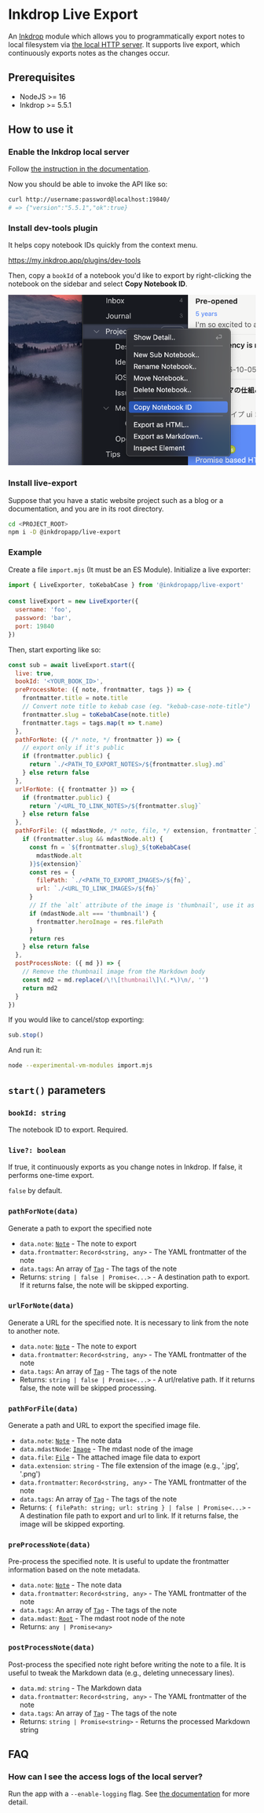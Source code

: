 Inkdrop Live Export
===================

An [Inkdrop](https://www.inkdrop.app/) module which allows you to programmatically export notes to local filesystem via [the local HTTP server](https://docs.inkdrop.app/manual/accessing-the-local-database#accessing-via-http-advanced).
It supports live export, which continuously exports notes as the changes occur.

## Prerequisites

* NodeJS >= 16
* Inkdrop >= 5.5.1

## How to use it

### Enable the Inkdrop local server

Follow [the instruction in the documentation](https://docs.inkdrop.app/manual/accessing-the-local-database#accessing-via-http-advanced).

Now you should be able to invoke the API like so:

```sh
curl http://username:password@localhost:19840/
# => {"version":"5.5.1","ok":true}
```

### Install dev-tools plugin

It helps copy notebook IDs quickly from the context menu.

https://my.inkdrop.app/plugins/dev-tools

Then, copy a `bookId` of a notebook you'd like to export by right-clicking the notebook on the sidebar and select **Copy Notebook ID**.

![Copy notebook ID](https://github.com/inkdropapp/inkdrop-dev-tools/raw/v0.1.0/docs/copy-notebook-id.png)

### Install live-export

Suppose that you have a static website project such as a blog or a documentation, and you are in its root directory.

```sh
cd <PROJECT_ROOT>
npm i -D @inkdropapp/live-export
```

### Example

Create a file `import.mjs` (It must be an ES Module).
Initialize a live exporter:

```js
import { LiveExporter, toKebabCase } from '@inkdropapp/live-export'

const liveExport = new LiveExporter({
  username: 'foo',
  password: 'bar',
  port: 19840
})
```

Then, start exporting like so:

```js
const sub = await liveExport.start({
  live: true,
  bookId: '<YOUR_BOOK_ID>',
  preProcessNote: ({ note, frontmatter, tags }) => {
    frontmatter.title = note.title
    // Convert note title to kebab case (eg. "kebab-case-note-title")
    frontmatter.slug = toKebabCase(note.title)
    frontmatter.tags = tags.map(t => t.name)
  },
  pathForNote: ({ /* note, */ frontmatter }) => {
    // export only if it's public
    if (frontmatter.public) {
      return `./<PATH_TO_EXPORT_NOTES>/${frontmatter.slug}.md`
    } else return false
  },
  urlForNote: ({ frontmatter }) => {
    if (frontmatter.public) {
      return `/<URL_TO_LINK_NOTES>/${frontmatter.slug}`
    } else return false
  },
  pathForFile: ({ mdastNode, /* note, file, */ extension, frontmatter }) => {
    if (frontmatter.slug && mdastNode.alt) {
      const fn = `${frontmatter.slug}_${toKebabCase(
        mdastNode.alt
      )}${extension}`
      const res = {
        filePath: `./<PATH_TO_EXPORT_IMAGES>/${fn}`,
        url: `./<URL_TO_LINK_IMAGES>/${fn}`
      }
      // If the `alt` attribute of the image is 'thumbnail', use it as a hero image
      if (mdastNode.alt === 'thumbnail') {
        frontmatter.heroImage = res.filePath
      }
      return res
    } else return false
  },
  postProcessNote: ({ md }) => {
    // Remove the thumbnail image from the Markdown body
    const md2 = md.replace(/\!\[thumbnail\]\(.*\)\n/, '')
    return md2
  }
})
```

If you would like to cancel/stop exporting:

```js
sub.stop()
```

And run it:

```sh
node --experimental-vm-modules import.mjs
```


## `start()` parameters

### `bookId: string`

The notebook ID to export. Required.

### `live?: boolean`

If true, it continuously exports as you change notes in Inkdrop.
If false, it performs one-time export.

`false` by default.

### `pathForNote(data)`

Generate a path to export the specified note

* `data.note`: [`Note`](https://docs.inkdrop.app/reference/data-models#note) - The note to export
* `data.frontmatter`: `Record<string, any>` - The YAML frontmatter of the note
* `data.tags`: An array of [`Tag`](https://docs.inkdrop.app/reference/data-models#tag) - The tags of the note
* Returns: `string | false | Promise<...>` - A destination path to export. If it returns false, the note will be skipped exporting.

### `urlForNote(data)`

Generate a URL for the specified note.
It is necessary to link from the note to another note.

* `data.note`: [`Note`](https://docs.inkdrop.app/reference/data-models#note) - The note to export
* `data.frontmatter`: `Record<string, any>` - The YAML frontmatter of the note
* `data.tags`: An array of [`Tag`](https://docs.inkdrop.app/reference/data-models#tag) - The tags of the note
* Returns: `string | false | Promise<...>` - A url/relative path. If it returns false, the note will be skipped processing.

### `pathForFile(data)`

Generate a path and URL to export the specified image file.

* `data.note`: [`Note`](https://docs.inkdrop.app/reference/data-models#note) - The note data
* `data.mdastNode`: [`Image`](https://github.com/syntax-tree/mdast#image) - The mdast node of the image
* `data.file`: [`File`](https://docs.inkdrop.app/reference/data-models#file) - The attached image file data to export
* `data.extension`: `string` - The file extension of the image (e.g., '.jpg', '.png')
* `data.frontmatter`: `Record<string, any>` - The YAML frontmatter of the note
* `data.tags`: An array of [`Tag`](https://docs.inkdrop.app/reference/data-models#tag) - The tags of the note
* Returns: `{ filePath: string; url: string } | false | Promise<...>` - A destination file path to export and url to link. If it returns false, the image will be skipped exporting.

### `preProcessNote(data)`

Pre-process the specified note.
It is useful to update the frontmatter information based on the note metadata.

* `data.note`: [`Note`](https://docs.inkdrop.app/reference/data-models#note) - The note data
* `data.frontmatter`: `Record<string, any>` - The YAML frontmatter of the note
* `data.tags`: An array of [`Tag`](https://docs.inkdrop.app/reference/data-models#tag) - The tags of the note
* `data.mdast`: [`Root`](https://github.com/syntax-tree/mdast#root) - The mdast root node of the note
* Returns: `any | Promise<any>`

### `postProcessNote(data)`

Post-process the specified note right before writing the note to a file.
It is useful to tweak the Markdown data (e.g., deleting unnecessary lines).

* `data.md`: `string` - The Markdown data
* `data.frontmatter`: `Record<string, any>` - The YAML frontmatter of the note
* `data.tags`: An array of [`Tag`](https://docs.inkdrop.app/reference/data-models#tag) - The tags of the note
* Returns: `string | Promise<string>` - Returns the processed Markdown string


## FAQ

### How can I see the access logs of the local server?

Run the app with a `--enable-logging` flag. See [the documentation](https://docs.inkdrop.app/manual/troubleshooting#enable-logging) for more detail.
